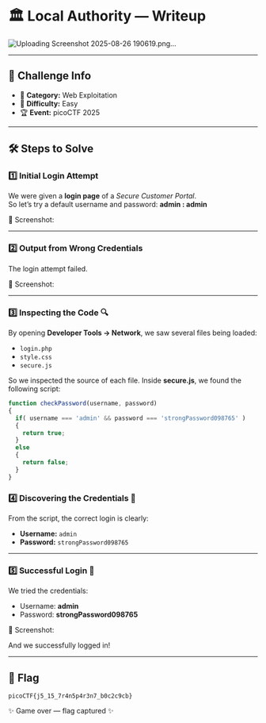 # 🏛️ Local Authority — Writeup

![Uploading Screenshot 2025-08-26 190619.png…]()

---

## 📌 Challenge Info
- 🎯 **Category:** Web Exploitation  
- 🌱 **Difficulty:** Easy  
- 🏆 **Event:** picoCTF 2025  

---

## 🛠️ Steps to Solve

### 1️⃣ Initial Login Attempt
We were given a **login page** of a *Secure Customer Portal*.  
So let’s try a default username and password: **admin : admin**  

📸 Screenshot:  


---

### 2️⃣ Output from Wrong Credentials
The login attempt failed.  

📸 Screenshot:  


---

### 3️⃣ Inspecting the Code 🔍
By opening **Developer Tools → Network**, we saw several files being loaded:  
- `login.php`  
- `style.css`  
- `secure.js`  

So we inspected the source of each file. Inside **secure.js**, we found the following script:

```javascript
function checkPassword(username, password)
{
  if( username === 'admin' && password === 'strongPassword098765' )
  {
    return true;
  }
  else
  {
    return false;
  }
}
```
### 4️⃣ Discovering the Credentials 🔑
From the script, the correct login is clearly:  
- **Username:** `admin`  
- **Password:** `strongPassword098765`

---

### 5️⃣ Successful Login 🎉
We tried the credentials:  
- Username: **admin**  
- Password: **strongPassword098765**  

📸 Screenshot:  


And we successfully logged in!

---

## 🎯 Flag
```text
picoCTF{j5_15_7r4n5p4r3n7_b0c2c9cb}
```
✨ Game over — flag captured ✨
